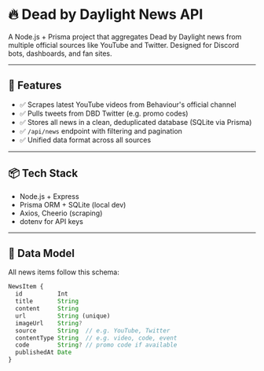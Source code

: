 # 🔥 Dead by Daylight News API

A Node.js + Prisma project that aggregates Dead by Daylight news from multiple official sources like YouTube and Twitter. Designed for Discord bots, dashboards, and fan sites.

---

## 🚀 Features

- ✅ Scrapes latest YouTube videos from Behaviour's official channel
- ✅ Pulls tweets from DBD Twitter (e.g. promo codes)
- ✅ Stores all news in a clean, deduplicated database (SQLite via Prisma)
- ✅ `/api/news` endpoint with filtering and pagination
- ✅ Unified data format across all sources

---

## 📦 Tech Stack

- Node.js + Express
- Prisma ORM + SQLite (local dev)
- Axios, Cheerio (scraping)
- dotenv for API keys

---

## 🧠 Data Model

All news items follow this schema:

```ts
NewsItem {
  id          Int
  title       String
  content     String
  url         String (unique)
  imageUrl    String?
  source      String  // e.g. YouTube, Twitter
  contentType String  // e.g. video, code, event
  code        String? // promo code if available
  publishedAt Date
}
